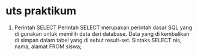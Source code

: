 # uts praktikum





1. Perintah SELECT
  Perintah SELECT merupakan perintah dasar SQL yang di gunakan untuk memilih data dari database. Data yang di kembalikan di simpan dalam tabel yang di sebut result-set.
Sintaks
SELECT nis, nama, alamat FROM siswa;

